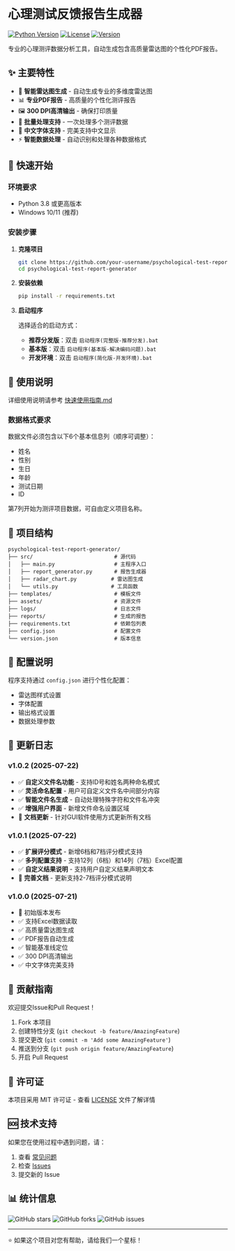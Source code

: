# 心理测试反馈报告生成器

[![Python Version](https://img.shields.io/badge/python-3.8%2B-blue.svg)](https://www.python.org/downloads/)
[![License](https://img.shields.io/badge/license-MIT-green.svg)](LICENSE)
[![Version](https://img.shields.io/badge/version-1.0.2-orange.svg)](version.json)

专业的心理测评数据分析工具，自动生成包含高质量雷达图的个性化PDF报告。

## ✨ 主要特性

- 🎯 **智能雷达图生成** - 自动生成专业的多维度雷达图
- 📊 **专业PDF报告** - 高质量的个性化测评报告
- 🖼️ **300 DPI高清输出** - 确保打印质量
- 🔄 **批量处理支持** - 一次处理多个测评数据
- 🎨 **中文字体支持** - 完美支持中文显示
- ⚡ **智能数据处理** - 自动识别和处理各种数据格式

## 🚀 快速开始

### 环境要求

- Python 3.8 或更高版本
- Windows 10/11 (推荐)

### 安装步骤

1. **克隆项目**
   ```bash
   git clone https://github.com/your-username/psychological-test-report-generator.git
   cd psychological-test-report-generator
   ```

2. **安装依赖**
   ```bash
   pip install -r requirements.txt
   ```

3. **启动程序**
   
   选择适合的启动方式：
   - **推荐分发版**：双击 `启动程序(完整版-推荐分发).bat`
   - **基本版**：双击 `启动程序(基本版-解决编码问题).bat`
   - **开发环境**：双击 `启动程序(简化版-开发环境).bat`

## 📖 使用说明

详细使用说明请参考 [快速使用指南.md](快速使用指南.md)

### 数据格式要求

数据文件必须包含以下6个基本信息列（顺序可调整）：
- 姓名
- 性别  
- 生日
- 年龄
- 测试日期
- ID

第7列开始为测评项目数据，可自由定义项目名称。

## 📁 项目结构

```
psychological-test-report-generator/
├── src/                          # 源代码
│   ├── main.py                   # 主程序入口
│   ├── report_generator.py       # 报告生成器
│   ├── radar_chart.py           # 雷达图生成
│   └── utils.py                 # 工具函数
├── templates/                    # 模板文件
├── assets/                       # 资源文件
├── logs/                         # 日志文件
├── reports/                      # 生成的报告
├── requirements.txt              # 依赖包列表
├── config.json                   # 配置文件
└── version.json                  # 版本信息
```

## 🔧 配置说明

程序支持通过 `config.json` 进行个性化配置：

- 雷达图样式设置
- 字体配置
- 输出格式设置
- 数据处理参数

## 📝 更新日志

### v1.0.2 (2025-07-22)
- ✅ **自定义文件名功能** - 支持ID号和姓名两种命名模式
- ✅ **灵活命名配置** - 用户可自定义文件名中间部分内容
- ✅ **智能文件名生成** - 自动处理特殊字符和文件名冲突
- ✅ **增强用户界面** - 新增文件命名设置区域
- 📝 **文档更新** - 针对GUI软件使用方式更新所有文档

### v1.0.1 (2025-07-22)
- ✅ **扩展评分模式** - 新增6档和7档评分模式支持
- ✅ **多列配置支持** - 支持12列（6档）和14列（7档）Excel配置
- ✅ **自定义结果说明** - 支持用户自定义结果声明文本
- 📝 **完善文档** - 更新支持2-7档评分模式说明

### v1.0.0 (2025-07-21)
- 🎉 初始版本发布
- ✅ 支持Excel数据读取
- ✅ 高质量雷达图生成
- ✅ PDF报告自动生成
- ✅ 智能基准线定位
- ✅ 300 DPI高清输出
- ✅ 中文字体完美支持

## 🤝 贡献指南

欢迎提交Issue和Pull Request！

1. Fork 本项目
2. 创建特性分支 (`git checkout -b feature/AmazingFeature`)
3. 提交更改 (`git commit -m 'Add some AmazingFeature'`)
4. 推送到分支 (`git push origin feature/AmazingFeature`)
5. 开启 Pull Request

## 📄 许可证

本项目采用 MIT 许可证 - 查看 [LICENSE](LICENSE) 文件了解详情

## 🆘 技术支持

如果您在使用过程中遇到问题，请：

1. 查看 [常见问题](README.md#常见问题)
2. 检查 [Issues](https://github.com/your-username/psychological-test-report-generator/issues)
3. 提交新的 Issue

## 📊 统计信息

![GitHub stars](https://img.shields.io/github/stars/your-username/psychological-test-report-generator?style=social)
![GitHub forks](https://img.shields.io/github/forks/your-username/psychological-test-report-generator?style=social)
![GitHub issues](https://img.shields.io/github/issues/your-username/psychological-test-report-generator)

---

⭐ 如果这个项目对您有帮助，请给我们一个星标！